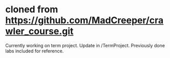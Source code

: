 # cloned from https://github.com/MadCreeper/crawler_course.git
Currently working on term project. Update in /TermProject.
Previously done labs included for reference.
